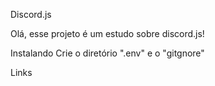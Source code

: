 Discord.js

Olá, esse projeto é um estudo sobre discord.js!

Instalando
Crie o diretório ".env" e o "gitgnore"

Links